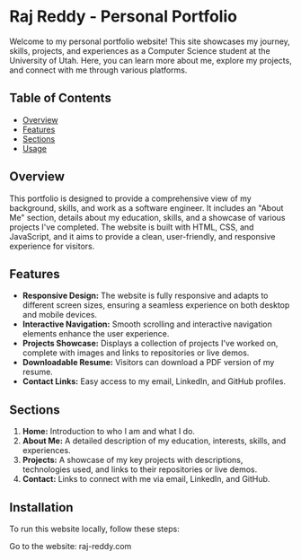 # Raj Reddy - Personal Portfolio

Welcome to my personal portfolio website! This site showcases my journey, skills, projects, and experiences as a Computer Science student at the University of Utah. Here, you can learn more about me, explore my projects, and connect with me through various platforms.

## Table of Contents

- [Overview](#overview)
- [Features](#features)
- [Sections](#sections)
- [Usage](#usage)


## Overview

This portfolio is designed to provide a comprehensive view of my background, skills, and work as a software engineer. It includes an "About Me" section, details about my education, skills, and a showcase of various projects I've completed. The website is built with HTML, CSS, and JavaScript, and it aims to provide a clean, user-friendly, and responsive experience for visitors.

## Features

- **Responsive Design:** The website is fully responsive and adapts to different screen sizes, ensuring a seamless experience on both desktop and mobile devices.
- **Interactive Navigation:** Smooth scrolling and interactive navigation elements enhance the user experience.
- **Projects Showcase:** Displays a collection of projects I've worked on, complete with images and links to repositories or live demos.
- **Downloadable Resume:** Visitors can download a PDF version of my resume.
- **Contact Links:** Easy access to my email, LinkedIn, and GitHub profiles.

## Sections

1. **Home:** Introduction to who I am and what I do.
2. **About Me:** A detailed description of my education, interests, skills, and experiences.
3. **Projects:** A showcase of my key projects with descriptions, technologies used, and links to their repositories or live demos.
4. **Contact:** Links to connect with me via email, LinkedIn, and GitHub.

## Installation

To run this website locally, follow these steps:

Go to the website: raj-reddy.com
